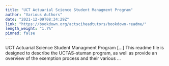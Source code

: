 ```yaml
---
title: "UCT Actuarial Science Student Managment Program"
author: "Various Authors"
date: "2021-12-09T08:34:29Z"
link: "https://bookdown.org/actsciheadtutors/bookdown-readme/"
length_weight: "1.7%"
pinned: false
---
```


UCT Actuarial Science Student Managment Program [...] This readme file is designed to describe the UCTAS-stuman program, as well as provide an overview of the exemption process and their various ...
